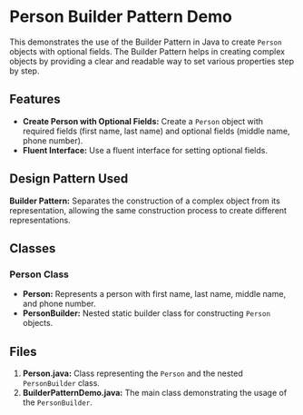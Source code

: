 # Person Builder Pattern Demo

This  demonstrates the use of the Builder Pattern in Java to create `Person` objects with optional fields. The Builder Pattern helps in creating complex objects by providing a clear and readable way to set various properties step by step.

## Features

- **Create Person with Optional Fields:** Create a `Person` object with required fields (first name, last name) and optional fields (middle name, phone number).
- **Fluent Interface:** Use a fluent interface for setting optional fields.

## Design Pattern Used

**Builder Pattern:** Separates the construction of a complex object from its representation, allowing the same construction process to create different representations.

## Classes

### Person Class

- **Person:** Represents a person with first name, last name, middle name, and phone number.
- **PersonBuilder:** Nested static builder class for constructing `Person` objects.

## Files

1. **Person.java:** Class representing the `Person` and the nested `PersonBuilder` class.
2. **BuilderPatternDemo.java:** The main class demonstrating the usage of the `PersonBuilder`.
